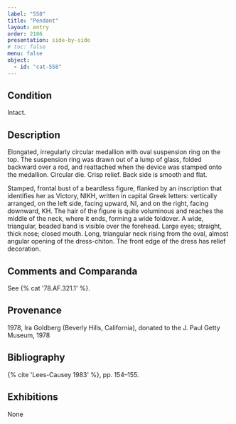 ```yaml
---
label: "558"
title: "Pendant"
layout: entry
order: 2186
presentation: side-by-side
# toc: false
menu: false
object:
  - id: "cat-558"
---
```


## Condition

Intact.

## Description

Elongated, irregularly circular medallion with oval suspension ring on the top. The suspension ring was drawn out of a lump of glass, folded backward over a rod, and reattached when the device was stamped onto the medallion. Circular die. Crisp relief. Back side is smooth and flat.

Stamped, frontal bust of a beardless figure, flanked by an inscription that identifies her as Victory, ΝΙΚΗ, written in capital Greek letters: vertically arranged, on the left side, facing upward, ΝΙ, and on the right, facing downward, ΚΗ. The hair of the figure is quite voluminous and reaches the middle of the neck, where it ends, forming a wide foldover. A wide, triangular, beaded band is visible over the forehead. Large eyes; straight, thick nose; closed mouth. Long, triangular neck rising from the oval, almost angular opening of the dress-chiton. The front edge of the dress has relief decoration.

## Comments and Comparanda

See {% cat '78.AF.321.1' %}.

## Provenance

1978, Ira Goldberg (Beverly Hills, California), donated to the J. Paul Getty Museum, 1978

## Bibliography

{% cite 'Lees-Causey 1983' %}, pp. 154–155.

## Exhibitions

None